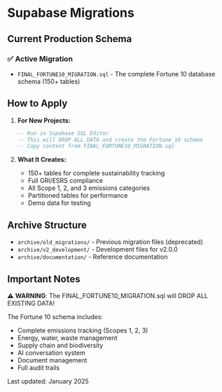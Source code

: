 # Supabase Migrations

## Current Production Schema

### ✅ Active Migration
- `FINAL_FORTUNE10_MIGRATION.sql` - The complete Fortune 10 database schema (150+ tables)

## How to Apply

1. **For New Projects:**
   ```sql
   -- Run in Supabase SQL Editor
   -- This will DROP ALL DATA and create the Fortune 10 schema
   -- Copy content from FINAL_FORTUNE10_MIGRATION.sql
   ```

2. **What It Creates:**
   - 150+ tables for complete sustainability tracking
   - Full GRI/ESRS compliance
   - All Scope 1, 2, and 3 emissions categories
   - Partitioned tables for performance
   - Demo data for testing

## Archive Structure

- `archive/old_migrations/` - Previous migration files (deprecated)
- `archive/v2_development/` - Development files for v2.0.0
- `archive/documentation/` - Reference documentation

## Important Notes

⚠️ **WARNING**: The FINAL_FORTUNE10_MIGRATION.sql will DROP ALL EXISTING DATA!

The Fortune 10 schema includes:
- Complete emissions tracking (Scopes 1, 2, 3)
- Energy, water, waste management
- Supply chain and biodiversity
- AI conversation system
- Document management
- Full audit trails

Last updated: January 2025